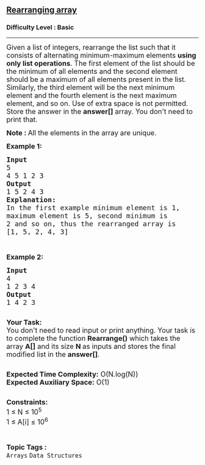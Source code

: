 <h2><a href="https://practice.geeksforgeeks.org/problems/rearranging-array1648/1?page=3&category[]=Arrays&sortBy=difficulty">Rearranging array</a></h2><h3>Difficulty Level : Basic</h3><hr><div class="problems_problem_content__Xm_eO"><p><span style="font-size:18px">Given a list of integers, rearrange the list such that it consists of alternating minimum-maximum elements&nbsp;<strong>using only list operations</strong>. The first element of the list should be the minimum&nbsp;of all elements and the second element should be a maximum of all elements present in the list. Similarly, the third element will be the next minimum element and the fourth element is the next maximum element, and so on. Use of extra space is not permitted. Store the answer in the <strong>answer[]</strong> array. You don't need to print that.</span></p>

<p><span style="font-size:18px"><strong>Note : </strong>All the elements in the array are unique.</span></p>

<p><span style="font-size:18px"><strong>Example 1:</strong></span></p>

<pre><span style="font-size:18px"><strong>Input</strong>
5
4 5 1 2 3
<strong>Output</strong>
1 5 2 4 3
</span><strong><span style="font-size:18px">Explanation:</span></strong>
<span style="font-size:18px">In the first example minimum element is 1,
maximum element is 5, second minimum is
2 and so on, thus the rearranged array is
[1, 5, 2, 4, 3]</span></pre>

<p>&nbsp;</p>

<p><span style="font-size:18px"><strong>Example 2:</strong></span></p>

<pre><span style="font-size:18px"><strong>Input</strong>
4
1 2 3 4
<strong>Output</strong>
1 4 2 3 </span></pre>

<p><br>
<span style="font-size:18px"><strong>Your Task:&nbsp;&nbsp;</strong><br>
You don't need to read input or print anything. Your task is to complete the function <strong>Rearrange()</strong>&nbsp;which takes the array <strong>A[]</strong> and its size <strong>N</strong><strong> </strong>as inputs and stores the final modified list in the <strong>answer[]</strong>.</span></p>

<p><br>
<span style="font-size:18px"><strong>Expected Time Complexity:</strong> O(N.log(N))<br>
<strong>Expected Auxiliary Space:</strong> O(1)</span></p>

<p><br>
<span style="font-size:18px"><strong>Constraints:</strong><br>
1 ≤ N ≤ 10<sup>5</sup><br>
1 ≤ A[i] ≤ 10<sup>6</sup></span></p>
</div><br><p><span style=font-size:18px><strong>Topic Tags : </strong><br><code>Arrays</code>&nbsp;<code>Data Structures</code>&nbsp;